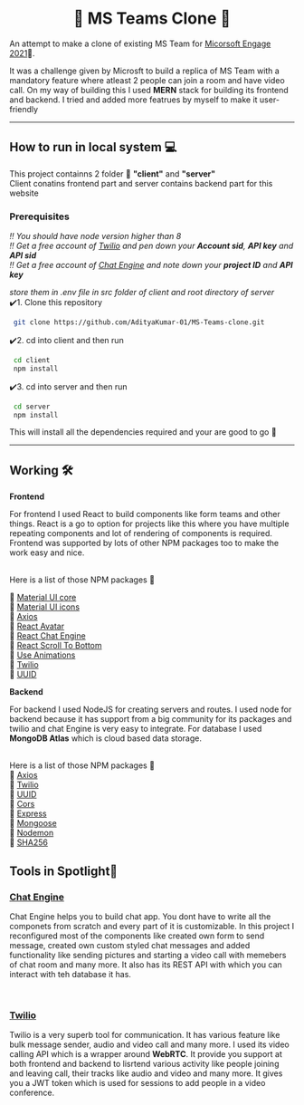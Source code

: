 <h1 align ="center">🔰 MS Teams Clone 🔰</h1

<p>An attempt to make a clone of existing MS Team for <a href="https://microsoft.acehacker.com/engage2021/">Micorsoft Engage 2021</a>🔗.</p>

<p> It was a challenge given by Microsft to build a replica of MS Team with a mandatory feature
where atleast 2 people can join a room and have video call. On my way of building this I used <strong>MERN</strong> stack for building its frontend and backend. 
I tried and added more featrues by myself to make it user-friendly</p>

<hr>


<h2> How to run in local system 💻 </h2>
<p> This project containns 2 folder 📁 <strong>"client"</strong> and <strong>"server"</strong> <br> 
Client conatins frontend part and server contains backend part for this website  </p>

### Prerequisites
<em> ‼️ You should have node version higher than 8</em><br>
<em> ‼️ Get a free account of <a href="https://www.twilio.com/">Twilio</a> and pen down your <strong>Account sid</strong>,
<strong>API key</strong> and<strong> API sid</strong></em><br>
<em> ‼️ Get a free account of <a href="https://chatengine.io/">Chat Engine</a> and note down your <strong>project ID</strong> and <strong>API key</strong> </em><br>

<em> store them in .env file in src folder of client and root directory of server  </em><br>
 ✔️1. Clone this repository 
 ```sh
  git clone https://github.com/AdityaKumar-01/MS-Teams-clone.git
 ```
 ✔️2. cd into client and then run 
 ```sh
  cd client
  npm install
 ```
 ✔️3. cd into server and then run 
 ```sh
  cd server
  npm install
 ```
 This will install all the dependencies required and your are good to go 💯
<hr>
 
<h2> Working 🛠 </h2>

<strong>Frontend</strong>
<p>For frontend I used React to build components like form teams and other things. React is a go to option for projects like this where you have multiple repeating 
components and lot of rendering of components is required. Frontend was supported by lots of other NPM packages too to make the work easy and nice.</p>
<br>
Here is a list of those NPM packages 📝

📍 <a href="https://www.npmjs.com/package/@material-ui/core">Material UI core</a><br>
📍 <a href="https://www.npmjs.com/package/@material-ui/icons">Material UI icons</a><br>
📍 <a href="https://www.npmjs.com/package/axios">Axios</a><br>
📍 <a href="https://www.npmjs.com/package/react-avatar">React Avatar</a><br>
📍 <a href="https://www.npmjs.com/package/react-chat-engine">React Chat Engine</a><br>
📍 <a href="https://www.npmjs.com/package/react-scroll-to-bottom">React Scroll To Bottom</a><br>
📍 <a href="https://useanimations.com/">Use Animations</a><br>
📍 <a href="https://www.npmjs.com/package/twilio">Twilio</a><br>
📍 <a href="https://www.npmjs.com/package/uuid">UUID</a><br>

 
<strong> Backend</strong>
<p> For backend I used NodeJS for creating servers and routes. I used node for backend because it has support from a big community for
its packages and twilio and chat Engine is very easy to integrate. For database I used <strong>MongoDB Atlas</strong> which is cloud based data storage.</p>
<br>
Here is a list of those NPM packages 📝<br>
📍 <a href="https://www.npmjs.com/package/axios">Axios</a><br>
📍 <a href="https://www.npmjs.com/package/twilio">Twilio</a><br>
📍 <a href="https://www.npmjs.com/package/uuid">UUID</a><br>
📍 <a href="https://www.npmjs.com/package/cors">Cors</a><br>
📍 <a href="https://www.npmjs.com/package/express">Express</a><br>
📍 <a href="https://www.npmjs.com/package/mongoose">Mongoose</a><br>
📍 <a href="https://www.npmjs.com/package/nodemon">Nodemon</a><br>
📍 <a href="https://www.npmjs.com/package/sha256">SHA256</a><br>
 
 <h2>Tools in Spotlight🔆</h2>
 <h3><a href="https://chatengine.io/">Chat Engine</a></h3>
 <p> Chat Engine helps you to build chat app. You dont have to write all the componets from scratch and every part of it is customizable. 
 In this project I reconfigured most of the components like created own form to send message, created own custom styled chat messages and added functionality like sending pictures and 
 starting a video call with memebers of chat room and many more. It also has its REST API with which you can interact with teh database it has. </p> 
 <br>
 <h3><a href="https://www.twilio.com/">Twilio</a></h3>
 <p> Twilio is a very superb tool for communication. It has various feature like bulk message sender, audio and video call and many more. I used its video calling API 
 which is a wrapper around <strong>WebRTC</strong>. It provide you support at both frontend and backend to lisrtend various activity like people joining and leaving call,
 their tracks like audio and video and many more. It gives you a JWT token which is used for sessions to add people in a video conference. </p>

 
